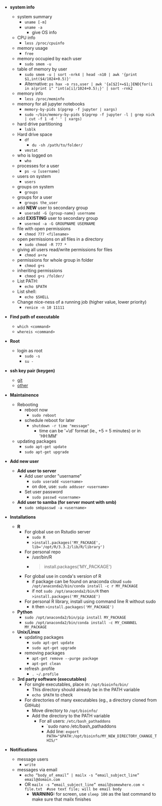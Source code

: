 * **system info**
  * system summary
    * `uname [-m]`
    * `uname -a`
      * give OS info
  * CPU info
    * `less /proc/cpuinfo`
  * memory usage
    * `free`
  * memory occupied by each user
    * `sudo smem -u`
  * table of memory by user
    * `sudo smem -u | sort -nrk4 | head -n10 | awk '{print $1,int($4/1024+0.5)}'`
    * Alternative: `ps hax -o rss,user | awk '{a[$2]+=$1;}END{for(i in a)print i" "int(a[i]/1024+0.5);}' | sort -rnk2`
  * memory info
    * `less /proc/meminfo`
  * memory for all jupyter notebooks  
    * `memory-by-pids $(pgrep -f jupyter | xargs)`    
    * `sudo ~/bin/memory-by-pids $(pgrep -f jupyter -l | grep nick | cut -f 1 -d ' ' | xargs)`  
  * hard drive partitioning
    * `lsblk`
  * Hard drive space
    * `df`
      * `du -sh /path/to/folder/`
    * `vmstat`
  * who is logged on
    * `who`
  * processes for a user
    * `ps -u [username]`
  * users on system
    * `users`
  * groups on system
    * `groups`
  * groups for a user
    * `groups the_user`
  * add **NEW** user to secondary group
    * `useradd -G {group-name} username`
  * add **EXISTING** user to secondary group
    * `usermod -a -G GROUPNAME USERNAME`
  * file with open permissions
    * `chmod 777 <filename>`
  * open permissions on all files in a directory
    * `sudo chmod -R 777 *`
  * giving all users read/write permissions for files  
    * `chmod a+rw`
  * permissions for whole group in folder
    * `chmod g+s`
  * inheriting permissions
    * `chmod g+s /folder/`
  * List PATH:
    * `echo $PATH`
  * List shell:
    * `echo $SHELL`
  * Change nice-ness of a running job (higher value, lower priority)
    * `renice -n 10 11111`

* **Find path of executable**
  * `which <command>`
  * `whereis <command>`

* **Root**
  * login as root
    * `sudo -s`
    * `su -`

* **ssh key pair (keygen)**
  * [git](http://inchoo.net/tools-frameworks/how-to-generate-ssh-keys-for-git-authorization/)
  * [other](https://help.github.com/articles/generating-ssh-keys)

* **Maintainence**
  * Rebooting
    * reboot now
      * `sudo reboot`		
    * schedule reboot for later
      * `shutdown -r time "message"`		
        * time can be '+\d' format (ie., +5 = 5 minutes) or in 'HH:MM' 
  * updating packages
    * `sudo apt-get update`
    * `sudo apt-get upgrade`

* **Add new user**
  * **Add user to server**
    * Add user under "username"
      * `sudo useradd <username>`
      * on doe, use: `sudo adduser <username>`
    * Set user password
      * `sudo passwd <username>`
  * **Add user to samba (for server mount with smb)**
    * `sudo smbpasswd -a <username>`
    
* **Installations**
  * **R**
    * For global use on Rstudio server
      * `sudo R`
      * `>install.packages('MY_PACKAGE', lib='/opt/R/3.3.2/lib/R/library')`
    * For personal repo
      * /usr/bin/R
      * >install.packages('MY_PACKAGE')
    * For global use in conda's version of R
      * if package can be found on anaconda cloud `sudo /opt/anaconda2/bin/conda install -c r MY_PACKAGE`
      * if not `sudo /opt/anaconda2/bin/R` then `>install.packages('MY_PACKAGE')`
    * For personal R library, install using command line R without sudo
      * `R` then `>install.packages('MY_PACKAGE')`
  * **Python**
    * `sudo /opt/anaconda2/bin/pip install MY_PACKAGE`
    * `sudo /opt/anaconda2/bin/conda install -c MY_CHANNEL MY_PACKAGE`
  * **Unix/Linux**
    * updating packages
      * `sudo apt-get update`
      * `sudo apt-get upgrade`
    * removing packages
      * `apt-get remove --purge package`
      * `apt-get clean`
    * refresh .profile
      * `. ~/.profile`
  * **3rd party software (executables)**
    * For single executables, place in: `/opt/bioinfo/bin/`
      * This directory should already be in the PATH variable
      * `echo $PATH` to check 
    * For directories of many executables (eg., a directory cloned from GitHub)
      * Move directory to `/opt/bioinfo/`
      * Add the directory to the PATH variable
        * For all users: `/etc/bash_pathaddons`
          * `sudo nano /etc/bash_pathaddons
          * Add line: `export PATH="$PATH:/opt/bioinfo/MY_NEW_DIRECTORY_CHANGE_THIS/"`

* **Notifications**
  * message users
    * `write`  
  * messages via email
    * `echo “body_of_email” | mailx -s “email_subject_line” email@domain.com`
    * OR `mailx -s “email_subject_line” email@somewhere.com < file.txt  #use text file; will be email body`
      * **WARNING:** for screen, use `sleep 100` as the last command to make sure that mailx finishes  
